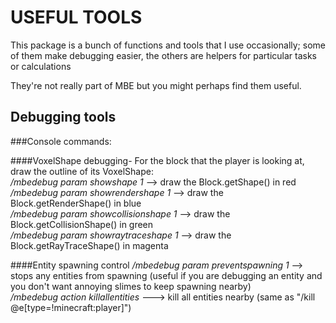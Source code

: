 # USEFUL TOOLS

This package is a bunch of functions and tools that I use occasionally; some of them make debugging easier, 
  the others are helpers for particular tasks or calculations
   
They're not really part of MBE but you might perhaps find them useful.

## Debugging tools
###Console commands:

####VoxelShape debugging-
For the block that the player is looking at, draw the outline of its VoxelShape:<br>
_/mbedebug param showshape 1_          --> draw the Block.getShape() in red<br>
_/mbedebug param showrendershape 1_    --> draw the Block.getRenderShape() in blue<br>
_/mbedebug param showcollisionshape 1_ --> draw the Block.getCollisionShape() in green<br>
_/mbedebug param showraytraceshape 1_  --> draw the Block.getRayTraceShape() in magenta<br>

####Entity spawning control
_/mbedebug param preventspawning 1_    --> stops any entities from spawning (useful if you are debugging an entity and you 
   don't want annoying slimes to keep spawning nearby)<br>
_/mbedebug action killallentities_  ---> kill all entities nearby (same as "/kill @e[type=!minecraft:player]")<br>
   